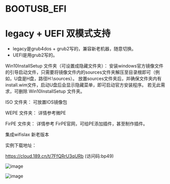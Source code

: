 # BOOTUSB_EFI
# legacy + UEFI 双模式支持
- legacy是grub4dos + grub2写的，兼容新老机器，随意切换。
- UEFI是用grub2写的。

Win10InstallSetup 文件夹（可设置成隐藏文件夹）： 
     安装windows官方镜像文件的引导启动文件，只需要将镜像文件内的sources文件夹解压至目录根即可（例如，U盘是H盘，路径H:\sources）。
     放置sources文件夹后，并确保文件夹内有install.wim文件，启动U盘后会显示隐藏菜单，即可启动官方安装程序。
     若无此需求，可删除 Win10InstallSetup 文件夹。

ISO 文件夹：
     可放置IOS镜像包

WEPE 文件夹：
     详情参考微PE

FirPE 文件夹：
     详情参考 FirPE官网，可给PE添加插件，甚至制作插件。
     
     
集成wifislax 新老版本

实例下载地址：

https://cloud.189.cn/t/7FfQRrU3qURb (访问码:bp49)

![image](https://user-images.githubusercontent.com/23743586/158731398-950ead5e-8892-4408-a0fc-d124cf05d15e.png)



![image](https://user-images.githubusercontent.com/23743586/158731739-19be04b0-7294-4385-a7a6-1566d3a2ca89.png)

